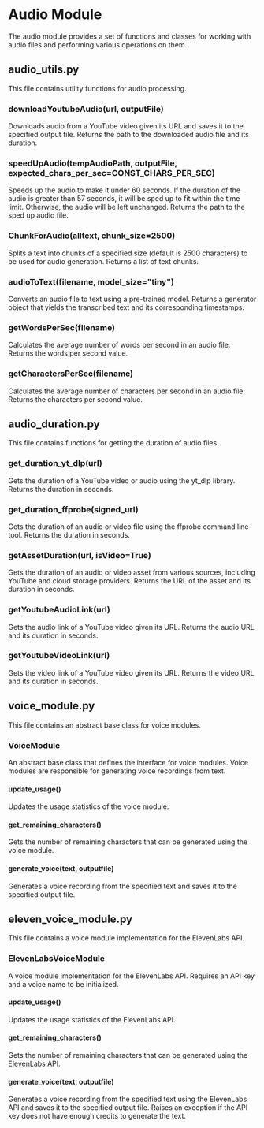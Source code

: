 # Audio Module

The audio module provides a set of functions and classes for working with audio files and performing various operations on them. 

## audio_utils.py

This file contains utility functions for audio processing.

### downloadYoutubeAudio(url, outputFile)
Downloads audio from a YouTube video given its URL and saves it to the specified output file. Returns the path to the downloaded audio file and its duration.

### speedUpAudio(tempAudioPath, outputFile, expected_chars_per_sec=CONST_CHARS_PER_SEC)
Speeds up the audio to make it under 60 seconds. If the duration of the audio is greater than 57 seconds, it will be sped up to fit within the time limit. Otherwise, the audio will be left unchanged. Returns the path to the sped up audio file.

### ChunkForAudio(alltext, chunk_size=2500)
Splits a text into chunks of a specified size (default is 2500 characters) to be used for audio generation. Returns a list of text chunks.

### audioToText(filename, model_size="tiny")
Converts an audio file to text using a pre-trained model. Returns a generator object that yields the transcribed text and its corresponding timestamps.

### getWordsPerSec(filename)
Calculates the average number of words per second in an audio file. Returns the words per second value.

### getCharactersPerSec(filename)
Calculates the average number of characters per second in an audio file. Returns the characters per second value.

## audio_duration.py

This file contains functions for getting the duration of audio files.

### get_duration_yt_dlp(url)
Gets the duration of a YouTube video or audio using the yt_dlp library. Returns the duration in seconds.

### get_duration_ffprobe(signed_url)
Gets the duration of an audio or video file using the ffprobe command line tool. Returns the duration in seconds.

### getAssetDuration(url, isVideo=True)
Gets the duration of an audio or video asset from various sources, including YouTube and cloud storage providers. Returns the URL of the asset and its duration in seconds.

### getYoutubeAudioLink(url)
Gets the audio link of a YouTube video given its URL. Returns the audio URL and its duration in seconds.

### getYoutubeVideoLink(url)
Gets the video link of a YouTube video given its URL. Returns the video URL and its duration in seconds.

## voice_module.py

This file contains an abstract base class for voice modules.

### VoiceModule
An abstract base class that defines the interface for voice modules. Voice modules are responsible for generating voice recordings from text.

#### update_usage()
Updates the usage statistics of the voice module.

#### get_remaining_characters()
Gets the number of remaining characters that can be generated using the voice module.

#### generate_voice(text, outputfile)
Generates a voice recording from the specified text and saves it to the specified output file.

## eleven_voice_module.py

This file contains a voice module implementation for the ElevenLabs API.

### ElevenLabsVoiceModule
A voice module implementation for the ElevenLabs API. Requires an API key and a voice name to be initialized.

#### update_usage()
Updates the usage statistics of the ElevenLabs API.

#### get_remaining_characters()
Gets the number of remaining characters that can be generated using the ElevenLabs API.

#### generate_voice(text, outputfile)
Generates a voice recording from the specified text using the ElevenLabs API and saves it to the specified output file. Raises an exception if the API key does not have enough credits to generate the text.